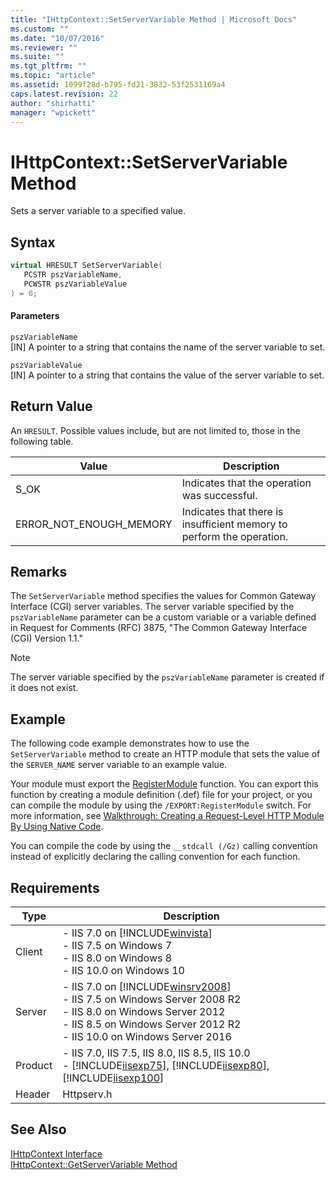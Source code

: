 ```yaml
---
title: "IHttpContext::SetServerVariable Method | Microsoft Docs"
ms.custom: ""
ms.date: "10/07/2016"
ms.reviewer: ""
ms.suite: ""
ms.tgt_pltfrm: ""
ms.topic: "article"
ms.assetid: 1099f28d-b795-fd21-3832-53f2531169a4
caps.latest.revision: 22
author: "shirhatti"
manager: "wpickett"
---
```

# IHttpContext::SetServerVariable Method
Sets a server variable to a specified value.  
  
## Syntax  
  
```cpp  
virtual HRESULT SetServerVariable(  
   PCSTR pszVariableName,  
   PCWSTR pszVariableValue  
) = 0;  
```  
  
#### Parameters  
 `pszVariableName`  
 [IN] A pointer to a string that contains the name of the server variable to set.  
  
 `pszVariableValue`  
 [IN] A pointer to a string that contains the value of the server variable to set.  
  
## Return Value  
 An `HRESULT`. Possible values include, but are not limited to, those in the following table.  
  
|Value|Description|  
|-----------|-----------------|  
|S_OK|Indicates that the operation was successful.|  
|ERROR_NOT_ENOUGH_MEMORY|Indicates that there is insufficient memory to perform the operation.|  
  
## Remarks  
 The `SetServerVariable` method specifies the values for Common Gateway Interface (CGI) server variables. The server variable specified by the `pszVariableName` parameter can be a custom variable or a variable defined in Request for Comments (RFC) 3875, "The Common Gateway Interface (CGI) Version 1.1."  
  
> [!NOTE]
>  The server variable specified by the `pszVariableName` parameter is created if it does not exist.  
  
## Example  
 The following code example demonstrates how to use the `SetServerVariable` method to create an HTTP module that sets the value of the `SERVER_NAME` server variable to an example value.  
  
<!-- TODO: review snippet reference  [!CODE [IHttpContextSetServerVariable#1](IHttpContextSetServerVariable#1)]  -->  
  
 Your module must export the [RegisterModule](../../web-development-reference\native-code-api-reference/pfn-registermodule-function.md) function. You can export this function by creating a module definition (.def) file for your project, or you can compile the module by using the `/EXPORT:RegisterModule` switch. For more information, see [Walkthrough: Creating a Request-Level HTTP Module By Using Native Code](../../web-development-reference\native-code-development-overview\walkthrough-creating-a-request-level-http-module-by-using-native-code.md).  
  
 You can compile the code by using the `__stdcall (/Gz)` calling convention instead of explicitly declaring the calling convention for each function.  
  
## Requirements  
  
|Type|Description|  
|----------|-----------------|  
|Client|-   IIS 7.0 on [!INCLUDE[winvista](../../wmi-provider/includes/winvista-md.md)]<br />-   IIS 7.5 on Windows 7<br />-   IIS 8.0 on Windows 8<br />-   IIS 10.0 on Windows 10|  
|Server|-   IIS 7.0 on [!INCLUDE[winsrv2008](../../wmi-provider/includes/winsrv2008-md.md)]<br />-   IIS 7.5 on Windows Server 2008 R2<br />-   IIS 8.0 on Windows Server 2012<br />-   IIS 8.5 on Windows Server 2012 R2<br />-   IIS 10.0 on Windows Server 2016|  
|Product|-   IIS 7.0, IIS 7.5, IIS 8.0, IIS 8.5, IIS 10.0<br />-   [!INCLUDE[iisexp75](../../web-development-reference/native-code-api-reference/includes/iisexp75-md.md)], [!INCLUDE[iisexp80](../../web-development-reference/native-code-api-reference/includes/iisexp80-md.md)], [!INCLUDE[iisexp100](../../web-development-reference/native-code-api-reference/includes/iisexp100-md.md)]|  
|Header|Httpserv.h|  
  
## See Also  
 [IHttpContext Interface](../../web-development-reference\native-code-api-reference/ihttpcontext-interface.md)   
 [IHttpContext::GetServerVariable Method](../../web-development-reference\native-code-api-reference/ihttpcontext-getservervariable-method.md)